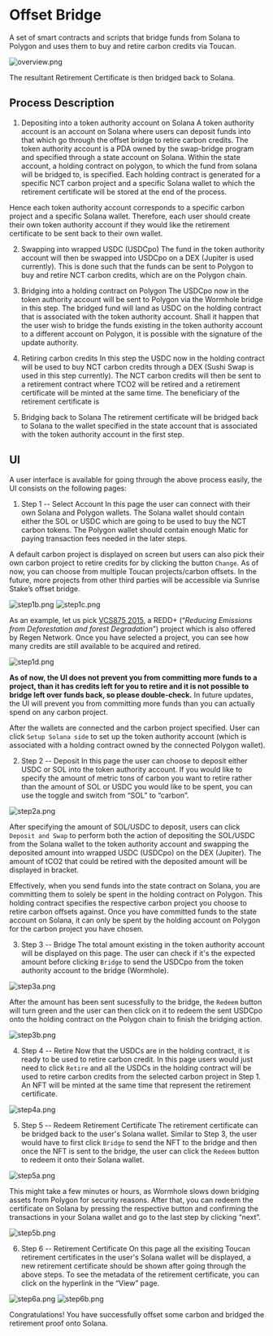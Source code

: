 # Offset Bridge

A set of smart contracts and scripts that bridge funds from Solana to Polygon
and uses them to buy and retire carbon credits via Toucan.

![overview.png](docs/overview.png)

The resultant Retirement Certificate is then bridged back to Solana.

## Process Description

1. Depositing into a token authority account on Solana
A token authority account is an account on Solana where users can deposit funds into that which go through the offset bridge to retire carbon credits. The token authority account is a PDA owned by the swap-bridge program and specified through a state account on Solana. Within the state account, a holding contract on polygon, to which the fund from solana will be bridged to, is specified. Each holding contract is generated for a specific NCT carbon project and a specific Solana wallet to which the retirement certificate will be stored at the end of the process.

Hence each token authority account corresponds to a specific carbon project and a specific Solana wallet. Therefore, each user should create their own token authority account if they would like the retirement certificate to be sent back to their own wallet.

2. Swapping into wrapped USDC (USDCpo)
The fund in the token authority account will then be swapped into USDCpo on a DEX (Jupiter is used currently). This is done such that the funds can be sent to Polygon to buy and retire NCT carbon credits, which are on the Polygon chain.

3. Bridging into a holding contract on Polygon
The USDCpo now in the token authority account will be sent to Polygon via the Wormhole bridge in this step. The bridged fund will land as USDC on the holding contract that is associated with the token authority account. Shall it happen that the user wish to bridge the funds existing in the token authority account to a different account on Polygon, it is possible with the signature of the update authority.

4. Retiring carbon credits
In this step the USDC now in the holding contract will be used to buy NCT carbon credits through a DEX (Sushi Swap is used in this step currently). The NCT carbon credits will then be sent to a retirement contract where TCO2 will be retired and a retirement certificate will be minted at the same time. The beneficiary of the retirement certificate is 

5. Bridging back to Solana
The retirement certificate will be bridged back to Solana to the wallet specified in the state account that is associated with the token authority account in the first step.


## UI
A user interface is available for going through the above process easily, the UI consists on the following pages:

1. Step 1 -- Select Account
In this page the user can connect with their own Solana and Polygon wallets. The Solana wallet should contain either the SOL or USDC which are going to be used to buy the NCT carbon tokens. The Polygon wallet should contain enough Matic for paying transaction fees needed in the later steps.

A default carbon project is displayed on screen but users can also pick their own carbon project to retire credits for by clicking the button `Change`. As of now, you can choose from multiple Toucan projects/carbon offsets. In the future, more projects from other third parties will be accessible via Sunrise Stake’s offset bridge.

![step1b.png](docs/step1b.png)
![step1c.png](docs/step1c.png)

As an example, let us pick [VCS875 2015](https://registry.verra.org/app/projectDetail/VCS/875), a REDD+ (“_Reducing Emissions from Deforestation and forest Degradation_”) project which is also offered by Regen Network. Once you have selected a project, you can see how many credits are still available to be acquired and retired.

![step1d.png](docs/step1d.png)

**As of now, the UI does not prevent you from committing more funds to a project, than it has credits left for you to retire and it is not possible to bridge left over funds back, so please double-check.** In future updates, the UI will prevent you from committing more funds than you can actually spend on any carbon project.

After the wallets are connected and the carbon project specified. User can click `Setup Solana side` to set up the token authority account (which is associated with a holding contract owned by the connected Polygon wallet).

2. Step 2 -- Deposit
In this page the user can choose to deposit either USDC or SOL into the token authority account. If you would like to specify the amount of metric tons of carbon you want to retire rather than the amount of SOL or USDC you would like to be spent, you can use the toggle and switch from “SOL” to “carbon”.

![step2a.png](docs/step2a.png)

After specifying the amount of SOL/USDC to deposit, users can click `Deposit and Swap` to perform both the action of depositing the SOL/USDC from the Solana wallet to the token authority account and swapping the deposited amount into wrapped USDC (USDCpo) on the DEX (Jupiter). The amount of tCO2 that could be retired with the deposited amount  will be displayed in bracket.

Effectively, when you send funds into the state contract on Solana, you are committing them to solely be spent in the holding contract on Polygon. This holding contract specifies the respective carbon project you choose to retire carbon offsets against. Once you have committed funds to the state account on Solana, it can only be spent by the holding account on Polygon for the carbon project you have chosen.  


3. Step 3 -- Bridge
The total amount existing in the token authority account will be displayed on this page. The user can check if it's the expected amount before clicking `Bridge` to send the USDCpo from the token authority account to the bridge (Wormhole).

![step3a.png](docs/step3a.png)

After the amount has been sent sucessfully to the bridge, the `Redeem` button will turn green and the user can then click on it to redeem the sent USDCpo onto the holding contract on the Polygon chain to finish the bridging action.

![step3b.png](docs/step3b.png)

4. Step 4 -- Retire
Now that the USDCs are in the holding contract, it is ready to be used to retire carbon credit. In this page users would just need to click `Retire` and all the USDCs in the holding contract will be used to retire carbon credits from the selected carbon project in Step 1. An NFT will be minted at the same time that represent the retirement certificate.

![step4a.png](docs/step4a.png)

5. Step 5 -- Redeem Retirement Certificate
The retirement certificate can be bridged back to the user's Solana wallet. Similar to Step 3, the user would have to first click `Bridge` to send the NFT to the bridge and then once the NFT is sent to the bridge, the user can click the `Redeem` button to redeem it onto their Solana wallet.

![step5a.png](docs/step5a.png)

This might take a few minutes or hours, as Wormhole slows down bridging assets from Polygon for security reasons. After that, you can redeem the certificate on Solana by pressing the respective button and confirming the transactions in your Solana wallet and go to the last step by clicking “next”.

![step5b.png](docs/step5b.png)

6. Step 6 -- Retirement Certificate
On this page all the exisiting Toucan retirement certificates in the user's Solana wallet will be displayed, a new retirement certificate should be shown after going through the above steps. To see the metadata of the retirement certificate, you can click on the hyperlink in the “View” page.

![step6a.png](docs/step6a.png)
![step6b.png](docs/step6b.png)

Congratulations! You have successfully offset some carbon and bridged the retirement proof onto Solana. 